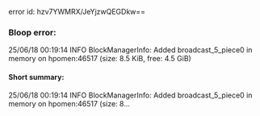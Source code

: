 error id: hzv7YWMRX/JeYjzwQEGDkw==
### Bloop error:

25/06/18 00:19:14 INFO BlockManagerInfo: Added broadcast_5_piece0 in memory on hpomen:46517 (size: 8.5 KiB, free: 4.5 GiB)
#### Short summary: 

25/06/18 00:19:14 INFO BlockManagerInfo: Added broadcast_5_piece0 in memory on hpomen:46517 (size: 8...
